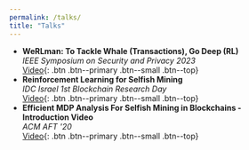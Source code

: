 ```yaml
---
permalink: /talks/
title: "Talks"
---
```


- **WeRLman: To Tackle Whale (Transactions), Go Deep (RL)**  
  *IEEE Symposium on Security and Privacy 2023*  
  [Video](https://www.youtube.com/watch?v=M_qJFemp8CA){: .btn .btn--primary .btn--small .btn--top}
- **Reinforcement Learning for Selfish Mining**  
  *IDC Israel 1st Blockchain Research Day*  
  [Video](https://www.youtube.com/watch?v=he5yd0DZqDM&list=PLcIyXLwiPilWaf5mxLbKAv4LgHxJT8Rvj&index=8){: .btn .btn--primary .btn--small .btn--top}
- **Efficient MDP Analysis For Selfish Mining in Blockchains - Introduction Video**  
  *ACM AFT '20*  
  [Video](https://www.youtube.com/watch?v=P8ESkfCHXZ4){: .btn .btn--primary .btn--small .btn--top}
